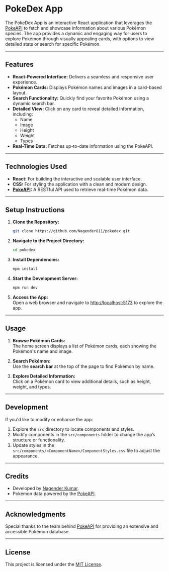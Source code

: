 
# **PokeDex App**

The PokeDex App is an interactive React application that leverages the [PokeAPI](https://pokeapi.co/) to fetch and showcase information about various Pokémon species. The app provides a dynamic and engaging way for users to explore Pokémon through visually appealing cards, with options to view detailed stats or search for specific Pokémon.

---

## **Features**

- **React-Powered Interface:** Delivers a seamless and responsive user experience.  
- **Pokémon Cards:** Displays Pokémon names and images in a card-based layout.  
- **Search Functionality:** Quickly find your favorite Pokémon using a dynamic search bar.  
- **Detailed View:** Click on any card to reveal detailed information, including:  
  - Name  
  - Image  
  - Height  
  - Weight  
  - Types  
- **Real-Time Data:** Fetches up-to-date information using the PokeAPI.  

---

## **Technologies Used**

- **React:** For building the interactive and scalable user interface.  
- **CSS:** For styling the application with a clean and modern design.  
- **[PokeAPI](https://pokeapi.co/):** A RESTful API used to retrieve real-time Pokémon data.  

---

## **Setup Instructions**

1. **Clone the Repository:**  
   ```bash
   git clone https://github.com/Nagender811/pokedex.git
   ```

2. **Navigate to the Project Directory:**  
   ```bash
   cd pokedex
   ```

3. **Install Dependencies:**  
   ```bash
   npm install
   ```

4. **Start the Development Server:**  
   ```bash
   npm run dev
   ```

5. **Access the App:**  
   Open a web browser and navigate to [http://localhost:5173](http://localhost:5173) to explore the app.

---

## **Usage**

1. **Browse Pokémon Cards:**  
   The home screen displays a list of Pokémon cards, each showing the Pokémon's name and image.

2. **Search Pokémon:**  
   Use the **search bar** at the top of the page to find Pokémon by name.

3. **Explore Detailed Information:**  
   Click on a Pokémon card to view additional details, such as height, weight, and types.

---

## **Development**

If you'd like to modify or enhance the app:

1. Explore the `src` directory to locate components and styles.  
2. Modify components in the `src/components` folder to change the app’s structure or functionality.  
3. Update styles in the `src/components/<ComponentName>/ComponentStyles.css` file to adjust the appearance.

---

## **Credits**

- Developed by [Nagender Kumar](https://www.linkedin.com/in/nagender-kumar-826822257/).  
- Pokémon data powered by the [PokeAPI](https://pokeapi.co/).

---

## **Acknowledgments**

Special thanks to the team behind [PokeAPI](https://pokeapi.co/) for providing an extensive and accessible Pokémon database.

---

## **License**

This project is licensed under the [MIT License](LICENSE).

